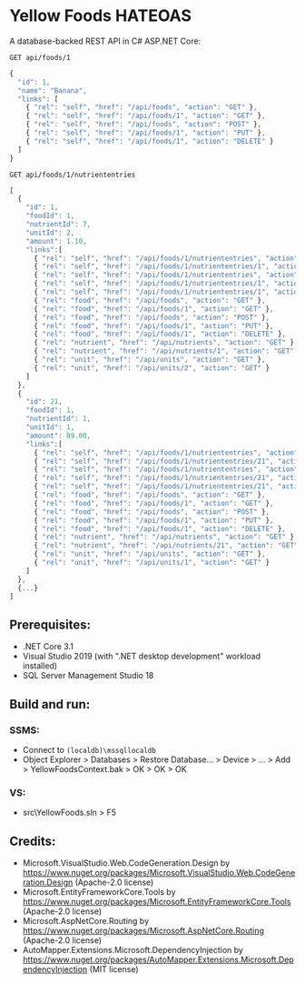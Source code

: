 # Yellow Foods HATEOAS
A database-backed REST API in C# ASP.NET Core:
```HTTP
GET api/foods/1
```

```JavaScript
{
  "id": 1,
  "name": "Banana",
  "links": [
    { "rel": "self", "href": "/api/foods", "action": "GET" },
    { "rel": "self", "href": "/api/foods/1", "action": "GET" },
    { "rel": "self", "href": "/api/foods", "action": "POST" },
    { "rel": "self", "href": "/api/foods/1", "action": "PUT" },
    { "rel": "self", "href": "/api/foods/1", "action": "DELETE" }
  ]
}
```

```HTTP
GET api/foods/1/nutriententries
```

```JavaScript
[
  {
    "id": 1,
    "foodId": 1,
    "nutrientId": 7,
    "unitId": 2,
    "amount": 1.10,
    "links":[
      { "rel": "self", "href": "/api/foods/1/nutriententries", "action": "GET" },
      { "rel": "self", "href": "/api/foods/1/nutriententries/1", "action": "GET" },
      { "rel": "self", "href": "/api/foods/1/nutriententries", "action": "POST" },
      { "rel": "self", "href": "/api/foods/1/nutriententries/1", "action": "PUT" },
      { "rel": "self", "href": "/api/foods/1/nutriententries/1", "action": "DELETE" },
      { "rel": "food", "href": "/api/foods", "action": "GET" },
      { "rel": "food", "href": "/api/foods/1", "action": "GET" },
      { "rel": "food", "href": "/api/foods", "action": "POST" },
      { "rel": "food", "href": "/api/foods/1", "action": "PUT" },
      { "rel": "food", "href": "/api/foods/1", "action": "DELETE" },
      { "rel": "nutrient", "href": "/api/nutrients", "action": "GET" },
      { "rel": "nutrient", "href": "/api/nutrients/1", "action": "GET" },
      { "rel": "unit", "href": "/api/units", "action": "GET" },
      { "rel": "unit", "href": "/api/units/2", "action": "GET" }
    ]
  },
  {
    "id": 21,
    "foodId": 1,
    "nutrientId": 1,
    "unitId": 1,
    "amount": 89.00,
    "links":[
      { "rel": "self", "href": "/api/foods/1/nutriententries", "action": "GET" },
      { "rel": "self", "href": "/api/foods/1/nutriententries/21", "action": "GET" },
      { "rel": "self", "href": "/api/foods/1/nutriententries", "action": "POST" },
      { "rel": "self", "href": "/api/foods/1/nutriententries/21", "action": "PUT" },
      { "rel": "self", "href": "/api/foods/1/nutriententries/21", "action": "DELETE" },
      { "rel": "food", "href": "/api/foods", "action": "GET" },
      { "rel": "food", "href": "/api/foods/1", "action": "GET" },
      { "rel": "food", "href": "/api/foods", "action": "POST" },
      { "rel": "food", "href": "/api/foods/1", "action": "PUT" },
      { "rel": "food", "href": "/api/foods/1", "action": "DELETE" },
      { "rel": "nutrient", "href": "/api/nutrients", "action": "GET" },
      { "rel": "nutrient", "href": "/api/nutrients/21", "action": "GET" },
      { "rel": "unit", "href": "/api/units", "action": "GET" },
      { "rel": "unit", "href": "/api/units/1", "action": "GET" }
    ]
  },
  {...}
]
```

## Prerequisites:
- .NET Core 3.1
- Visual Studio 2019 (with ".NET desktop development" workload installed)
- SQL Server Management Studio 18

## Build and run:
### SSMS:
- Connect to `(localdb)\mssqllocaldb`
- Object Explorer > Databases > Restore Database... > Device > ... > Add > YellowFoodsContext.bak > OK > OK > OK
### VS:
- src\YellowFoods.sln > F5

## Credits:
- Microsoft.VisualStudio.Web.CodeGeneration.Design by https://www.nuget.org/packages/Microsoft.VisualStudio.Web.CodeGeneration.Design (Apache-2.0 license)
- Microsoft.EntityFrameworkCore.Tools by https://www.nuget.org/packages/Microsoft.EntityFrameworkCore.Tools (Apache-2.0 license)
- Microsoft.AspNetCore.Routing by https://www.nuget.org/packages/Microsoft.AspNetCore.Routing (Apache-2.0 license)
- AutoMapper.Extensions.Microsoft.DependencyInjection by https://www.nuget.org/packages/AutoMapper.Extensions.Microsoft.DependencyInjection (MIT license)
